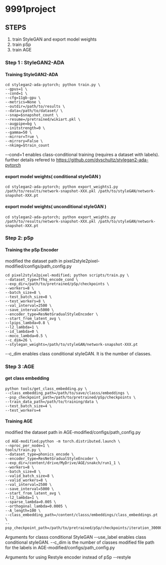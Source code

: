 # 9991project
## STEPS
1. train StyleGAN and export model weights 
2. train pSp
3. train AGE


### Step 1 : StyleGAN2-ADA
#### Training StyleGAN2-ADA
```
cd stylegan2-ada-pytorch; python train.py \
--gpus=1 \
--cond=1 \
--cfg=11gb-gpu \
--metrics=None \
--outdir=/path/to/results \
--data=/path/to/dataset/ \
--snap=$snapshot_count \
--resume=/pretrained/wikiart.pkl \
--augpipe=bg \
--initstrength=0 \
--gamma=50 \
--mirror=True \
--mirrory=False \
--nkimg=$train_count
```
--cond=1 enables class-conditional training (requires a dataset with labels).
further details refered to https://github.com/dvschultz/stylegan2-ada-pytorch

#### export model weights( conditional styleGAN ) 
```
cd stylegan2-ada-pytorch; python export_weights1.py /path/to/results/network-snapshot-XXX.pkl /path/to/styleGAN/network-snapshot-XXX.pt
```
#### export model weights( unconditional styleGAN ) 
```
cd stylegan2-ada-pytorch; python export_weights.py /path/to/results/network-snapshot-XXX.pkl /path/to/styleGAN/network-snapshot-XXX.pt
```

### Step 2: pSp 
#### Training the pSp Encoder
modified the dataset path in pixel2style2pixel-modified/configs/path_config.py
```
cd pixel2style2pixel-modified; python scripts/train.py \
--dataset_type=ffhq_encode_cond \
--exp_dir=/path/to/pretrained/pSp/checkpoints \
--workers=8 \
--batch_size=8 \
--test_batch_size=8 \
--test_workers=8 \
--val_interval=2500 \
--save_interval=5000 \
--encoder_type=ResNetGradualStyleEncoder \
--start_from_latent_avg \
--lpips_lambda=0.8 \
--l2_lambda=1 \
--id_lambda=0 \
--moco_lambda=0.5 \
--c_dim=26 \ 
--stylegan_weights=/path/to/styleGAN/network-snapshot-XXX.pt
```

--c_dim enables class conditional styleGAN. It is the number of classes. 

### Step 3 :AGE 
#### get class embedding
```
python tools/get_class_embedding.py \
--class_embedding_path=/path/to/save/classs/embeddings \
--psp_checkpoint_path=/path/to/pretrained/pSp/checkpoints \
--train_data_path=/path/to/training/data \
--test_batch_size=4 \
--test_workers=4
```

#### Training AGE
modified the dataset path in AGE-modified/configs/path_config.py
```
cd AGE-modified;python -m torch.distributed.launch \
--nproc_per_node=1 \
tools/train.py \
--dataset_type=phonics_encode \
--encoder_type=ResNetGradualStyleEncoder \
--exp_dir=/content/drive/MyDrive/AGE/snakch/run1_1 \
--workers=8 \
--batch_size=8 \
--valid_batch_size=8 \
--valid_workers=8 \
--val_interval=2500 \
--save_interval=5000 \
--start_from_latent_avg \
--l2_lambda=1 \
--sparse_lambda=0.005 \
--orthogonal_lambda=0.0005 \
--A_length=100 \
--class_embedding_path=/content/classs/embeddings/class_embeddings.pt \
--psp_checkpoint_path=/path/to/pretrained/pSp/checkpoints/iteration_300000.pt 
```
Arguments for classs conditional StyleGAN
--use_label enables class conditional styleGAN. 
--c_dim is the number of classes 
modified file path for the labels in AGE-modified/configs/path_config.py

Arguments for using Restyle encoder instead of pSp
--restyle
